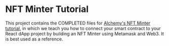# NFT Minter Tutorial

This project contains the COMPLETED files for [Alchemy's NFT Minter tutorial](), in which we teach you how to connect your smart contract to your React dApp project by building an NFT Minter using Metamask and Web3. It is best used as a reference.
